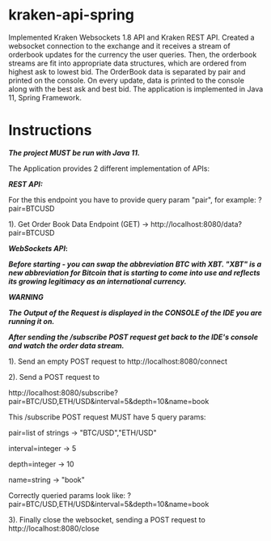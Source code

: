 # kraken-api-spring
Implemented Kraken Websockets 1.8 API and Kraken REST API. Created a websocket connection to the exchange and it receives a stream of orderbook updates for the currency the user queries. Then, the orderbook streams are fit into appropriate data structures, which are ordered from highest ask to lowest bid. The OrderBook data is separated by pair and printed on the console. On every update, data is printed to the console along with the best ask and best bid. The application is implemented in Java 11, Spring Framework.

# Instructions

***The project MUST be run with Java 11.***

The Application provides 2 different implementation of APIs:

***REST API:***

For the this endpoint you have to provide query param "pair", for example: ?pair=BTCUSD

1). Get Order Book Data Endpoint (GET) -> http://localhost:8080/data?pair=BTCUSD

***WebSockets API*:**

***Before starting - you can swap the abbreviation BTC with XBT. "XBT" is a new abbreviation for Bitcoin that is starting to come into use and reflects its growing legitimacy as an international currency.***

***WARNING***

***The Output of the Request is displayed in the CONSOLE of the IDE you are running it on.***

***After sending the /subscribe POST request get back to the IDE's console and watch the order data stream.***

1). Send an empty POST request to http://localhost:8080/connect

2). Send a POST request to 

http://localhost:8080/subscribe?pair=BTC/USD,ETH/USD&interval=5&depth=10&name=book

This /subscribe POST request MUST have 5 query params:

pair=list of strings -> "BTC/USD","ETH/USD"

interval=integer -> 5

depth=integer -> 10

name=string -> "book"

Correctly queried params look like: ?pair=BTC/USD,ETH/USD&interval=5&depth=10&name=book

3). Finally close the websocket, sending a POST request to http://localhost:8080/close
